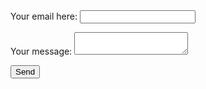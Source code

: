 <html>
<body>
<form
  action="https://formspree.io/xoqkwleo"
  method="POST"
>
<label> Your email here: <input type="text" name="_replyto">
</label> <p>
<label>
    Your message:
    <textarea name="message"></textarea>
  </label>
  </p>

  <button type="submit">Send</button>
</form>
</body>
</html>
